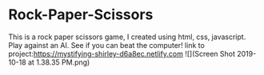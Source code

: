 # Rock-Paper-Scissors
This is a rock paper scissors game, I created using html, css, javascript. Play against an AI. See if you can beat the computer!
link to project:https://mystifying-shirley-d6a8ec.netlify.com
![](Screen Shot 2019-10-18 at 1.38.35 PM.png)
